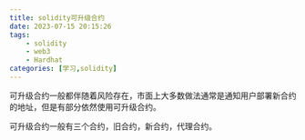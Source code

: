 ```yaml
---
title: solidity可升级合约
date: 2023-07-15 20:15:26
tags:
    - solidity
    - web3
    - Hardhat
categories: [学习,solidity]
---
```


可升级合约一般都伴随着风险存在，市面上大多数做法通常是通知用户部署新合约的地址，但是有部分依然使用可升级合约。

可升级合约一般有三个合约，旧合约，新合约，代理合约。
<!-- more -->

```

```